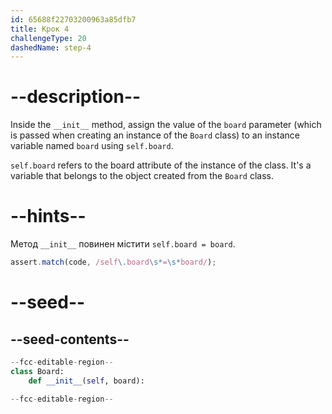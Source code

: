```yaml
---
id: 65688f22703200963a85dfb7
title: Крок 4
challengeType: 20
dashedName: step-4
---
```


# --description--

Inside the `__init__` method, assign the value of the `board` parameter (which is passed when creating an instance of the `Board` class) to an instance variable named `board` using `self.board`.

`self.board` refers to the board attribute of the instance of the class. It's a variable that belongs to the object created from the `Board` class.

# --hints--

Метод `__init__` повинен містити `self.board = board`.

```js
assert.match(code, /self\.board\s*=\s*board/);
```

# --seed--

## --seed-contents--

```py
--fcc-editable-region--
class Board:
    def __init__(self, board):

--fcc-editable-region--
```
